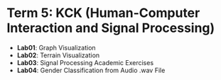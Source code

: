 # Term 5: KCK (Human-Computer Interaction and Signal Processing)

- **Lab01**: Graph Visualization
- **Lab02**: Terrain Visualization
- **Lab03**: Signal Processing Academic Exercises
- **Lab04**: Gender Classification from Audio .wav File

